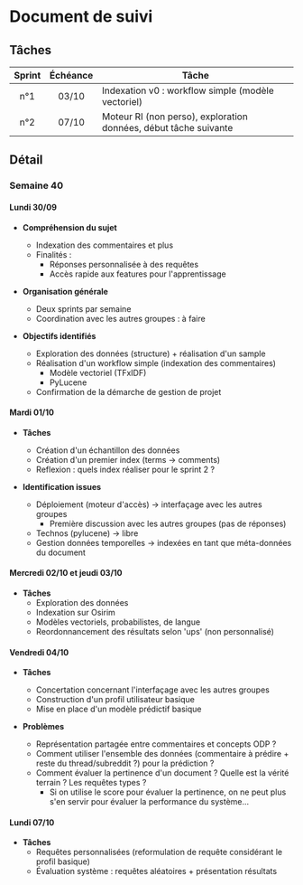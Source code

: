 # Document de suivi

## Tâches

| Sprint | Échéance | Tâche |
| :---: | :---: | --- |
| n°1 | 03/10 | Indexation v0 : workflow simple (modèle vectoriel) |
| n°2 | 07/10 | Moteur RI (non perso), exploration données, début tâche suivante |

## Détail

### Semaine 40

#### Lundi 30/09

- **Compréhension du sujet**
    - Indexation des commentaires et plus
    - Finalités :
        - Réponses personnalisée à des requêtes
        - Accès rapide aux features pour l'apprentissage
- **Organisation générale**
    - Deux sprints par semaine
    - Coordination avec les autres groupes : à faire

- **Objectifs identifiés**
    - Exploration des données (structure) + réalisation d'un sample
    - Réalisation d'un workflow simple (indexation des commentaires)
        - Modèle vectoriel (TFxIDF)
        - PyLucene
    - Confirmation de la démarche de gestion de projet
    
#### Mardi 01/10

- **Tâches**
    - Création d'un échantillon des données
    - Création d'un premier index (terms -> comments)
    - Reflexion : quels index réaliser pour le sprint 2 ?
    
- **Identification issues**
    - Déploiement (moteur d'accès) -> interfaçage avec les autres groupes
        - Première discussion avec les autres groupes (pas de réponses)
    - Technos (pylucene) -> libre
    - Gestion données temporelles -> indexées en tant que méta-données du document

#### Mercredi 02/10 et jeudi 03/10

- **Tâches**
    - Exploration des données
    - Indexation sur Osirim
    - Modèles vectoriels, probabilistes, de langue
    - Reordonnancement des résultats selon 'ups' (non personnalisé)
    
#### Vendredi 04/10
- **Tâches**
    - Concertation concernant l'interfaçage avec les autres groupes
    - Construction d'un profil utilisateur basique
    - Mise en place d'un modèle prédictif basique
    
- **Problèmes**
    - Représentation partagée entre commentaires et concepts ODP ?
    - Comment utiliser l'ensemble des données (commentaire à prédire + reste du thread/subreddit ?) pour la prédiction ?
    - Comment évaluer la pertinence d'un document ? Quelle est la vérité terrain ? Les requêtes types ?
        - Si on utilise le score pour évaluer la pertinence, on ne peut plus s'en servir pour évaluer la performance du système...


#### Lundi 07/10
- **Tâches**
    - Requêtes personnalisées (reformulation de requête considérant le profil basique)
    - Évaluation système : requêtes aléatoires + présentation résultats
